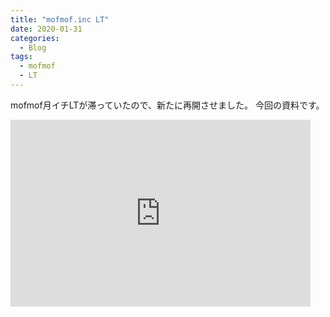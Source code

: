 ```yaml
---
title: "mofmof.inc LT"
date: 2020-01-31
categories:
  - Blog
tags:
  - mofmof
  - LT
---
```


mofmof月イチLTが滞っていたので、新たに再開させました。
今回の資料です。

<iframe src="https://docs.google.com/presentation/d/e/2PACX-1vTMIqAo8gH1WBcXVGSwRGrriHeiUAbBYWeRNaVFXq-IFVFLk5OODXoB8ukxcp7KgHIwR-7imsFtogld/embed?start=false&loop=false&delayms=3000" frameborder="0" width="480" height="299" allowfullscreen="true" mozallowfullscreen="true" webkitallowfullscreen="true"></iframe>

